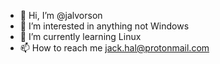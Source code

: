 - 👋 Hi, I’m @jalvorson
- 👀 I’m interested in anything not Windows
- 🌱 I’m currently learning Linux
- 📫 How to reach me jack.hal@protonmail.com

<!---
jalvorson/jalvorson is a ✨ special ✨ repository because its `README.md` (this file) appears on your GitHub profile.
You can click the Preview link to take a look at your changes.
--->

